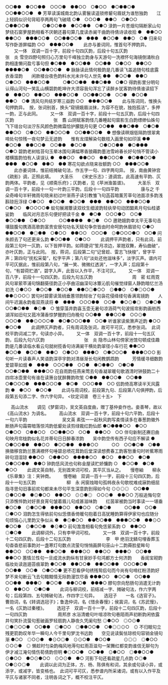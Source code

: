 <!-- { "loadSidebar": true } -->
○○●●　●○○●●　○○○●　●●○○　○●○○　●○●●○●　○○●●○○●　●
芳草读溪城南北韵认雾鬟读遥锁修颦句眉妩为谁愁独韵　　江上轻鸥似识句背昭亭两两句飞破晴
○●　○○○●　●●○　○●○○　○●●○○●　　　○●○○●●　●○○●●　○●○
渌韵一片苍烟句隔断家山句梦绕石窗萝屋韵相看不厌朝还暮句算几度读赤阑干曲韵待倩诗读收拾
●　●●○○　●●○○　●●●○○●　○○●●○○●　●●●　●○○●　●●○　○●
归来句写作卧游屏幅韵
○○　●●●○○● 
   　　此亦与姜词同，惟首句不押韵异。 
　　又一体　双调一百十字，前段十句四仄韵，后段十句五仄韵　　　　　　　　　张　炎 
雪空四野句照归心万里句千峰独立韵身与天游句一洗襟怀句海镜倒涌秋白韵相逢懒问盈亏事句但
●○●●　●○○●●　○○●●　○●○○　●●○○　●●●●○●　○○●●○○●　●
脉脉读此情何极韵是几番读飞盖追随句桂底露衣香湿韵　　闲款楼台夜色韵料水光未许句人世先
●●　●○○●　●●○　○●○○　●●●○○●　　　○●○○●●　●●○●●　○●○
得韵影里分明句认得山河句一笑乱山横碧韵乾坤许大须容我句浑忘了读醉乡犹客韵待倩谁读招下
●　●●○○　●●○○　●●●○○●　○○●●○○●　○○●　●○○●　●●○　○●
清风句共结岁寒三益韵
○○　●●●○○● 
   　　此与陈词同，惟换头句押韵异。　按，张词别首，换头“窥镜娥眉淡抹，为容不在貌，独抱孤洁”，多押一韵，正与此同。 
　　又一体　双调一百十字，前段十一句五仄韵，后段十句四仄韵　　　　　　　　　张　翥 
山阴赋客韵怪几番睡起句窗影生白韵缥缈仙姝句飞下瑶台句淡泞东风颜色韵微霜恰护朦胧月句更
○○●●　●●○●●　○●○●　●●○○　○●○○　●●○○○●　○○●●○○●　●
想像读暝烟低隔韵恨翠禽啼处句惊残一夜句梦云无迹韵　　惟有龙煤解染句数枝入画里句如印溪
●●　●○○●　●●○○●　○○●●　●○○●　　　○●○○●●　●○●●●　○●○
碧韵老树枯苔句玉晕冰围句满幅寒香狼藉韵墨池雪岭春长好句悄不管读小楼横笛韵怕有人读误认
●　●●○○　●●○○　●●○○○●　●○●●○○●　●●●　●○○●　●●○　●●
寒花句欲点晓来妆额韵
○○　●●●○○● 
   　　此亦姜词体，惟前结摊破句法，作五字一句、四字两句异。　按，南曲黄钟宫《疏影》调，正照此填。 
　 
大圣乐　　《宋史乐志》：道调宫。此高速有平韵、仄韵两体。平韵者，见《顺斋乐府》；仄韵者，见《苹洲渔笛谱》。 
　　大圣乐　双调一百十字，前段十一句一叶韵三平韵，后段十一句四平韵　　　　　康与之 
千朵奇峰句半轩微雨句晓来初过叶渐燕子读引教雏飞句菡萏暗薰芳草句池面凉多韵浅斟琼卮浮绿
○●○○　●○○●　●○○●　●●●　●●○○　●●●○○●　○●○○　●○○○○●
蚁句展湘簟读双纹生细波韵轻纨举句动团圞素月句仙桂婆娑韵　　临风对月恣乐句便好把读千金
●　●○●　○○○●○　○○●　●○○●●　○●○○　　　○○●●●●　●◎●　○○
邀艳娥韵幸太平无事句击壤鼓腹句携酒高歌韵富贵安居句功名天赋句争奈皆由时命呵韵休眉锁句
○●○　●●○○●　●◎●●　○●○○　●●○○　○○○●　⊙●○○○●○　○○●
问朱颜去了句还更来么韵
●○○●●　○●○○ 
   　　此调押平声韵者，只有此词，前段第三句叶一仄韵，以下皆押平韵。如蒋捷词“笙月凉边，翠翘双舞，寿仙曲破”，亦叶仄韵，正与此同。　按，蒋词，后段第二句“记曾趁、雷志飞快梭”，曾字平声；第四句“抚松采菊”，松字平声；第八句“淡处还他滋味多”，淡字仄声。谱内可平可仄据此，惟前段第八句，“展一笑、微微红透涡”，一字入声；后段第十句，“有碧荷贮酒”，碧字入声，此皆以入作平，不注可仄。 
　　又一体　双调一百八字，前段十一句四仄韵，后段九句五仄韵　　　　　　　　　周　密 
虹雨霓风句翠萦苹浦句锦翻葵径韵正小亭曲沼幽深句冰簟沁肌句催觉绿窗人静韵暗忆兰汤初洗
⊙●○○　●○○●　●○○●　●●○◎●○○　⊙●●○　○●◎○○●　●●⊙○○◎
罢句衬碧雾读笼绡垂蕙领韵轻妆了句袅花侵绛缕句香满鸾镜韵　　人间午迟漏永韵看双燕读将
●　●●●　○○○●●　○○●　●○⊙●◎　○●○●　　　○○●○●●　●⊙●　○
雏穿藻井韵喜玉壶无暑句凉涵荷气句波摇帘影韵画舫西湖浑如旧句又菰冷蒲香惊梦醒韵归舟晚句
○○●●　●●○○●　○○⊙●　○○○●　●●⊙○○○●　●○●○○○●●　○○●
听谁家读紫箫声近韵
●○○　●○○● 
   　　此调押仄声韵者，只有周词及张词，故可平可仄，悉参张词。　此词校平韵词减二字，句读亦小异。 
　　又一体　双调一百十字，前段十一句五仄韵，后段九句六仄韵　　　　　　　　　张　炎 
隐市山林句傍家池馆句顿成佳趣韵是几番读临水看云句就树揽香句诗满阑干横处韵翠径小车行花
●●○○　●○○●　●○○●　●●○　○●○○　●●●○　○●○○○●　●●●○○○
影句听一片读春声人笑语韵深亭宇韵对清昼渐长句闲教鹦鹉韵　　　芳情缓寻细数韵爱碧草如烟
●　●●●　○○○●●　○○●　●○●●○　○●○●　　　　○○●○●●　●●●○○
花自雨韵任燕来莺去句香凝翠暖句歌酒清时钟鼓韵二十四帘冰壶里句有谁在读箫台犹醉舞韵吹笙
○●●　●●○○●　○○●●　○●○○○●　●●●○○○●　●○●　○○○●●　○○
侣韵倚高寒读半天风露韵
●　●○○　●○○● 
   　　此词与周词校，前段第九句、后段第八句俱押韵，后段第五句添二字、作六字句异。 
<钦定词谱　卷三十五>　下



　
高山流水　　调见《梦窗词》，吴文英自度曲，赠丁基仲妾作也。妾善琴，故以《高山流水》为调名。
　　高山流水　双调一百十字，前段十句六平韵，后段十一句六平韵　　　　　　　　吴文英
素弦一一起秋风韵写柔情读多在春葱韵徽外断肠声句霜霄暗落惊鸿韵低颦处读剪绿裁红韵仙郎
●○●●●○○　●○○　○●○○　○●●○○　○○●●○○　○○●　●●○○　○○
伴句新制还赓旧曲句映月帘栊韵似名花并蒂句日日醉春浓韵　　吴中韵空传有西子句应不解读
●　○●○○●●　●●○○　●○○●●　●●●○○　　　○○　○○●○●　○●●
换徵移宫韵兰蕙满襟怀句唾碧总喷花茸韵后堂深读想费春工韵客愁重句时听蕉寒雨碎句泪湿琼
●●○○　○●●○○　●●●●○○　●○○　●●○○　●○●　○●○○●●　●●○
钟韵恁风流也句称金屋读贮娇慵韵
○　●○○●　●○●　●○○
   　　此调文英自制，无别首宋词可校，其平仄当从之。 
　
慢卷紬　　柳永《乐章集》注：夹钟商。
　　慢卷紬　双调一百十一字，前段十三句四仄韵，后段十一句五仄韵　　　　　　　柳　永
闲窗烛暗句孤帏夜永句欹枕难成寐韵细屈指寻思句旧事前欢句都来未尽句平生深意韵到得如今句
⊙⊙◎◎　○○●●　⊙●○○●　●⊙●○○　●●○○　⊙⊙●◎　○○⊙●　●●○○
万般追悔句空只添憔悴韵对好景良宵句皱着眉儿句成甚滋味韵　　红茵翠被韵当时事读一一堪垂
●○○●　⊙●○○●　●●●○○　●●○○　○●○●　　　○○●●　○○●　◎●○○
泪韵怎生得依前句似恁偎香倚暖句抱着日高犹睡韵算得伊家句也应随分句烦恼心儿里韵又争似从
●　●⊙●○○　●●○○●●　●●●○○●　●●⊙○　●○○●　⊙●○○●　●⊙●○
前句澹澹相看句免恁萦系韵
○　●●○○　◎●○●
   　　此调柳词外，只有李甲词可校。 
　　又一体　双调一百十字，前段十二句四仄韵，后段十二句五仄韵　　　　　　　　李　甲
绝羽沈鳞句埋香葬玉句杳杳悲前事韵对一盏寒灯句数点流萤句悄悄画屏句巫山十二韵蕣脸星眸句
●●○○　○○●●　●●○○●　●●●○○　●●○○　●●●○　○○●●　●●○○
蕙情兰性句一旦成流水韵纵有甘泉妙手句鸿都方士何济韵　　香闺宝砌韵临妆处读迤逦苔痕翠韵
●○○●　●●○○●　●●○○●●　○○○●○●　　　○○●●　○○●　○●○○●
更不忍看伊句绣残鸳侣句而今尚有句啼红粉渍韵好梦不来句断云飞去句黯黯情无际韵漫饮尽香
●●●○○　●○○●　○○●●　○○●●　●●●○　●○○●　●●○○●　●●●○
醪句奈向愁肠句消遣无计韵
○　●●○○　○●○●
   　　此词与柳词校，前结减一字、摊破句法，作六字两句；后段第四、五句摊破句法，作四字三句异。 
　
选冠子　　一名《选官子》。曹勋词，名《转调选冠子》；鲁逸仲词，名《惜余春慢》；侯寘词，名《苏武慢》，一名《仄韵过秦楼》。
　　选冠子　双调一百十一字，前段十二句四仄韵，后段十一句四仄韵　　　　　　　周邦彦
水浴清蟾句叶喧凉吹句巷陌雨声初断韵闲依露井句笑扑流萤句惹破画罗轻扇韵人静夜久凭阑句愁
◎●○○　◎○⊙●　◎●◎○○●　○○●●　◎●○○　◎●●○○●　○●◎◎⊙○　⊙
不归眠句立残更箭韵叹年华一瞬句人今千里句梦沈书远韵　　空见说读鬓怯琼梳句容销金镜句渐
●○○　◎○⊙●　●⊙○◎●　⊙⊙○●　●○○●　　　⊙◎◎　◎●○○　⊙○⊙●　◎
懒趁时匀染韵梅风地溽句虹雨苔滋句一架舞红都变韵谁信无聊句为伊才减江淹句情伤荀倩韵但明
●◎○○●　○○●●　⊙●○○　◎●●○○●　⊙●○○　●○⊙●○○　⊙○⊙●　●○
河影下句还看疏星几点韵
○◎●　○●⊙○◎●
   　　此调以此词为正体，方、杨、陈俱有和词，其余或句读小异，或添字，或减字，皆变格也。　此词可平可仄，悉参谱内所采诸词，或有以入作平及平仄与诸家不同者，注明各词之下，概不校注平仄。 
